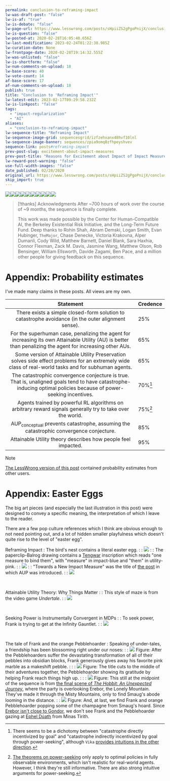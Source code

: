 ```yaml
---
permalink: conclusion-to-reframing-impact
lw-was-draft-post: "false"
lw-is-af: "true"
lw-is-debate: "false"
lw-page-url: https://www.lesswrong.com/posts/sHpiiZS2gPgoPnijX/conclusion-to-reframing-impact
lw-is-question: "false"
lw-posted-at: 2020-02-28T16:05:40.656Z
lw-last-modification: 2023-02-24T01:22:38.985Z
lw-curation-date: None
lw-frontpage-date: 2020-02-28T19:14:32.555Z
lw-was-unlisted: "false"
lw-is-shortform: "false"
lw-num-comments-on-upload: 18
lw-base-score: 40
lw-vote-count: 14
af-base-score: 17
af-num-comments-on-upload: 18
publish: true
title: "Conclusion to 'Reframing Impact'"
lw-latest-edit: 2023-02-17T09:29:58.232Z
lw-is-linkpost: "false"
tags: 
  - "impact-regularization"
  - "AI"
aliases: 
  - "conclusion-to-reframing-impact"
lw-sequence-title: "Reframing Impact"
lw-sequence-image-grid: sequencesgrid/izfzehxanx48hvf10lnl
lw-sequence-image-banner: sequences/zpia9omq0zfhpeyshvev
sequence-link: posts#reframing-impact
prev-post-slug: excitement-about-impact-measures
prev-post-title: "Reasons for Excitement about Impact of Impact Measure Research"
lw-reward-post-warning: "false"
use-full-width-images: "false"
date_published: 02/28/2020
original_url: https://www.lesswrong.com/posts/sHpiiZS2gPgoPnijX/conclusion-to-reframing-impact
skip_import: true
---
```

![](https://res.cloudinary.com/lesswrong-2-0/image/upload/v1676626198/mirroredImages/sHpiiZS2gPgoPnijX/pbmk8ndyip6nyu4ntf6z.png)![](/static/images/posts/icddpmwoxx5ftcysxo8k.png)![](/static/images/posts/mxhzcdashtl5euloeolx.png)![](/static/images/posts/d1mqg6p4ghuweu4sth5u.png)![](/static/images/posts/veypvrfwfr1xwwz4zx8m.png)![](/static/images/posts/qanem2tu332ayspkhutk.png)![](/static/images/posts/lza8s3ncwyioba7gn5kc.png)![](/static/images/posts/h14cfepf9ggi4hnx6ub1.png)![](/static/images/posts/w4iaoloixtlxhc26zy67.png)![](/static/images/posts/sr4u489gcv8jfltydthi.png)

> [!thanks] Acknowledgments
> After ~700 hours of work over the course of ~9 months, the sequence is finally complete.
> 
> This work was made possible by the Center for Human-Compatible AI, the Berkeley Existential Risk Initiative, and the Long-Term Future Fund. Deep thanks to Rohin Shah, Abram Demski, Logan Smith, Evan Hubinger, `TheMajor`, Chase Denecke, Victoria Krakovna, Alper Dumanli, Cody Wild, Matthew Barnett, Daniel Blank, Sara Haxhia, Connor Flexman, Zack M. Davis, Jasmine Wang, Matthew Olson, Rob Bensinger, William Ellsworth, Davide Zagami, Ben Pace, and a million other people for giving feedback on this sequence.


# Appendix: Probability estimates

I've made many claims in these posts. All views are my own.

| Statement | Credence |
|:---------:|:---------|
| There exists a simple closed-form solution to catastrophe avoidance (in the outer alignment sense). | 25% |
| For the superhuman case, penalizing the agent for increasing its own Attainable Utility (AU) is better than penalizing the agent for increasing other AUs. | 65% |
| Some version of Attainable Utility Preservation solves side effect problems for an extremely wide class of real-world tasks and for subhuman agents. | 65% |
| The catastrophic convergence conjecture is true. That is, unaligned goals tend to have catastrophe-inducing optimal policies because of power-seeking incentives. | 70%[^ccc] |
| Agents trained by powerful RL algorithms on arbitrary reward signals generally try to take over the world. | 75%[^power] |
| AUP<sub>conceptual</sub> prevents catastrophe, assuming the catastrophic convergence conjecture. | 85% |
| Attainable Utility theory describes how people feel impacted. | 95% |

[^power]: [The theorems on power-seeking](https://arxiv.org/abs/1912.01683) only apply to optimal policies in fully observable environments, which isn't realistic for real-world agents. However, I think they're still informative. There are also strong intuitive arguments for power-seeking.

[^ccc]: There seems to be a dichotomy between "catastrophe directly incentivized by goal" and "catastrophe indirectly incentivized by goal through power-seeking", although `Vika` [provides intuitions in the other direction](https://www.lesswrong.com/posts/sHpiiZS2gPgoPnijX/conclusion-to-reframing-impact?commentId=6sxBzsh8yfwnPk4iH#6sxBzsh8yfwnPk4iH).

> [!note]
> [The LessWrong version of this post](https://www.lesswrong.com/posts/sHpiiZS2gPgoPnijX/conclusion-to-reframing-impact) contained probability estimates from other users. 


# Appendix: Easter Eggs

The big art pieces (and especially the last illustration in this post) were designed to convey a specific meaning, the interpretation of which I leave to the reader.

There are a few pop culture references which I think are obvious enough to not need pointing out, and a lot of hidden smaller playfulness which doesn't quite rise to the level of "easter egg".

Reframing Impact
: The bird's nest contains a literal easter egg.
: 
: ![](https://res.cloudinary.com/lesswrong-2-0/image/upload/v1676626198/mirroredImages/sHpiiZS2gPgoPnijX/hdlkd44jvawsxgpthbgi.png)
: 
: The paperclip-Balrog drawing contains a [Tengwar](https://en.wikipedia.org/wiki/Tengwar) inscription which reads "one measure to bind them", with "measure" in impact-blue and "them" in utility-pink.
: 
: ![](/static/images/posts/v7pzpzvi342b3svksbag.png)
: 
: "Towards a New Impact Measure" was the title of [the post](/towards-a-new-impact-measure) in which AUP was introduced.
: 
: ![](/static/images/posts/ynwdidys1i7yopyqerfh.png)

<br/>

Attainable Utility Theory: Why Things Matter
: 
: This style of maze is from the video game _Undertale_.
: 
: ![](/static/images/posts/olz9peoa2krvvorlgdn8.png)

<br/>

Seeking Power is Instrumentally Convergent in MDPs
: 
: To seek power, Frank is trying to get at the Infinity Gauntlet.
: 
: ![](/static/images/posts/pdqrmsxtawdzt2c7idez.png)

<br/>

The tale of Frank and the orange Pebblehoarder
: Speaking of under-tales, a friendship has been blossoming right under our noses:
: 
: ![](/static/images/posts/dfog9czq2wdboz8m0dpv.png)
Figure: After the Pebblehoarders suffer the devastating transformation of all of their pebbles into obsidian blocks, Frank generously gives away his favorite pink marble as a makeshift pebble.
: 
: 
: ![](https://res.cloudinary.com/lesswrong-2-0/image/upload/v1676626198/mirroredImages/sHpiiZS2gPgoPnijX/id8zdpzvvjsyyi9a9hfe.png)
Figure: The title cuts to the middle of their adventures together, the Pebblehoarder showing its gratitude by helping Frank reach things high up.
: 
: 
: ![](/static/images/posts/mx5gc86qpthgbzeypfw9.jpg)
Figure: This still at the midpoint of the sequence is from [the final scene of _The Hobbit: An Unexpected Journey_](https://www.youtube.com/watch?v=KEegn1R601M), where the party is overlooking Erebor, the Lonely Mountain. They've made it through the Misty Mountains, only to find Smaug's abode looming in the distance.
: 
: ![](/static/images/posts/jdcmcy4bzxggxdallwok.png)
Figure: And, at last, we find Frank and orange Pebblehoarder popping some of the champagne from Smaug's hoard. Since [Erebor isn't close to Gondor](/static/images/posts/Map-of-Middle-Earth-lord-of-the-rings-2329809-1600-1200.jpg), we don't see Frank and the Pebblehoarder gazing at [Ephel Dúath](https://en.wikipedia.org/wiki/Mordor#Geography) from Minas Tirith.